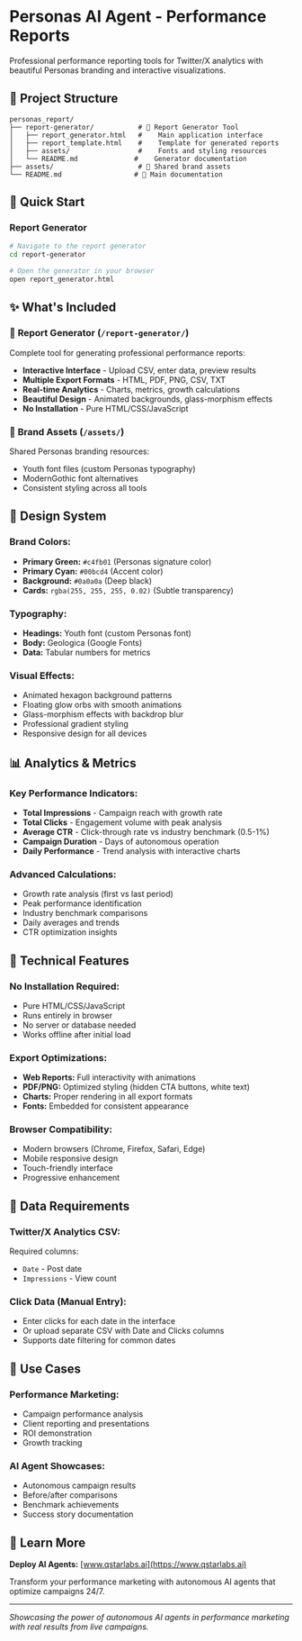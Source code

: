 # Personas AI Agent - Performance Reports

Professional performance reporting tools for Twitter/X analytics with beautiful Personas branding and interactive visualizations.

## 📁 Project Structure

```
personas_report/
├── report-generator/           # 🎯 Report Generator Tool
│   ├── report_generator.html   #    Main application interface
│   ├── report_template.html    #    Template for generated reports
│   ├── assets/                 #    Fonts and styling resources
│   └── README.md              #    Generator documentation
├── assets/                     # 🎨 Shared brand assets
└── README.md                  # 📖 Main documentation
```

## 🚀 Quick Start

### **Report Generator**
```bash
# Navigate to the report generator
cd report-generator

# Open the generator in your browser
open report_generator.html
```

## ✨ What's Included

### 🎯 **Report Generator** (`/report-generator/`)
Complete tool for generating professional performance reports:

- **Interactive Interface** - Upload CSV, enter data, preview results
- **Multiple Export Formats** - HTML, PDF, PNG, CSV, TXT
- **Real-time Analytics** - Charts, metrics, growth calculations
- **Beautiful Design** - Animated backgrounds, glass-morphism effects
- **No Installation** - Pure HTML/CSS/JavaScript

### 🎨 **Brand Assets** (`/assets/`)
Shared Personas branding resources:
- Youth font files (custom Personas typography)
- ModernGothic font alternatives
- Consistent styling across all tools

## 🎨 Design System

### **Brand Colors:**
- **Primary Green:** `#c4fb01` (Personas signature color)
- **Primary Cyan:** `#00bcd4` (Accent color)
- **Background:** `#0a0a0a` (Deep black)
- **Cards:** `rgba(255, 255, 255, 0.02)` (Subtle transparency)

### **Typography:**
- **Headings:** Youth font (custom Personas font)
- **Body:** Geologica (Google Fonts)
- **Data:** Tabular numbers for metrics

### **Visual Effects:**
- Animated hexagon background patterns
- Floating glow orbs with smooth animations
- Glass-morphism effects with backdrop blur
- Professional gradient styling
- Responsive design for all devices

## 📊 Analytics & Metrics

### **Key Performance Indicators:**
- **Total Impressions** - Campaign reach with growth rate
- **Total Clicks** - Engagement volume with peak analysis
- **Average CTR** - Click-through rate vs industry benchmark (0.5-1%)
- **Campaign Duration** - Days of autonomous operation
- **Daily Performance** - Trend analysis with interactive charts

### **Advanced Calculations:**
- Growth rate analysis (first vs last period)
- Peak performance identification
- Industry benchmark comparisons
- Daily averages and trends
- CTR optimization insights

## 🔧 Technical Features

### **No Installation Required:**
- Pure HTML/CSS/JavaScript
- Runs entirely in browser
- No server or database needed
- Works offline after initial load

### **Export Optimizations:**
- **Web Reports:** Full interactivity with animations
- **PDF/PNG:** Optimized styling (hidden CTA buttons, white text)
- **Charts:** Proper rendering in all export formats
- **Fonts:** Embedded for consistent appearance

### **Browser Compatibility:**
- Modern browsers (Chrome, Firefox, Safari, Edge)
- Mobile responsive design
- Touch-friendly interface
- Progressive enhancement

## 📝 Data Requirements

### **Twitter/X Analytics CSV:**
Required columns:
- `Date` - Post date
- `Impressions` - View count

### **Click Data (Manual Entry):**
- Enter clicks for each date in the interface
- Or upload separate CSV with Date and Clicks columns
- Supports date filtering for common dates

## 🎯 Use Cases

### **Performance Marketing:**
- Campaign performance analysis
- Client reporting and presentations
- ROI demonstration
- Growth tracking

### **AI Agent Showcases:**
- Autonomous campaign results
- Before/after comparisons
- Benchmark achievements
- Success story documentation

## 🔗 Learn More

**Deploy AI Agents:** [www.qstarlabs.ai](https://www.qstarlabs.ai)

Transform your performance marketing with autonomous AI agents that optimize campaigns 24/7.

---

*Showcasing the power of autonomous AI agents in performance marketing with real results from live campaigns.*